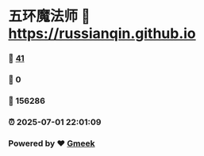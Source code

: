 # 五环魔法师 :link: https://russianqin.github.io 
### :page_facing_up: [41](https://russianqin.github.io/tag.html) 
### :speech_balloon: 0 
### :hibiscus: 156286 
### :alarm_clock: 2025-07-01 22:01:09 
### Powered by :heart: [Gmeek](https://github.com/Meekdai/Gmeek)
